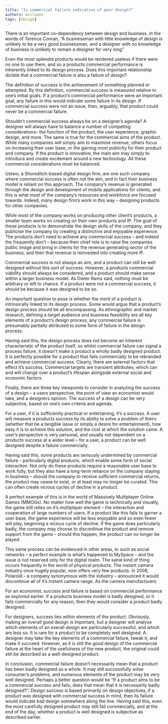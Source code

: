 ```yaml
---
title: "Is commercial failure indicative of poor design?"
authors: mcclowes
tags: [design]
---
```


There is an important co-dependency between design and business. In the words of Terence Conran, “A businessman with little knowledge of design is unlikely to be a very good businessman, and a designer with no knowledge of business is unlikely to remain a designer for very long”. 

<!--truncate-->

Even the most splendid products would be rendered useless if there were no one to use them, and so a products commercial performance is inherently linked to its design process. Does this important relationship dictate that a commercial failure is also a failure of design?

The definition of success is the achievement of something planned or attempted. By this definition, commercial success is measured relative to one’s initial goals. If a product’s commercial performance were an important goal, any failure in this would indicate some failure in its design. If commercial success were not an issue, then, arguably, that product could never be a commercial failure.

Shouldn’t commercial success always be on a designer’s agenda? A designer will always have to balance a number of competing considerations– the function of the product, the user experience, graphic design, and more. The same is true for the commercial aims of the product. While many companies will simply aim to maximise revenue, others focus on increasing their user base, or the gaining most publicity for their product and company. If the product is innovative, the main aim may simply to introduce and create excitement around a new technology. All these commercial considerations must be balanced.

Ustwo, a Shoreditch-based digital design firm, are one such company where commercial success is often not the aim, and in fact their business model is reliant on this approach. The company’s revenue is generated through the design and development of mobile applications for clients, and this is what most of the company’s resources and workforce are focused towards. Indeed, many design firm’s work in this way – designing products for other companies.

While most of the company works on producing other client’s products, a smaller team works on creating on their own products and IP. The goal of these products is to demonstrate the design skills of the company, and they publicise the company by creating a distinctive and enjoyable experience. The products don’t need to achieve any commercial success – and indeed the frequently don’t – because their chief role is to raise the companies public image and bring in clients for the revenue generating sector of the business, and then that revenue is reinvested into creating more IP.

Commercial success is not always an aim, and a product can still be well designed without this sort of success. However, a products commercial viability should always be considered, and a product should make sense within a larger business model. As Dieter Rams said, nothing must be arbitrary or left to chance. If a product were not a commercial success, it should be because it was designed to be so.

An important question to pose is whether the merit of a product is intrinsically linked to its design process. Some would argue that a product’s design process should be all encompassing. As ethnographic and market research, defining a target audience and business feasibility are all key elements of a product’s design process, any commercial failure is presumably partially attributed to some form of failure in the design process. 

Having said this, the design process does not become an inherent characteristic of the product itself, so whilst commercial failure can signal a process failure, it doesn’t make a product a wholly badly designed product. It is perfectly possible for a product that fails commercially to be rebranded and achieve commercial success. Clearly, there are external factors that effect it’s success. Commercial targets are transient attributes, which can and will change over a product’s lifespan alongside external social and economic factors.

Finally, there are three key viewpoints to consider in analyzing the success of a design – a users perspective, the point of view an economist would take, and a designers opinion. The success of a design can be very subjective, based on one’s own criteria and agenda.

For a user, if it is sufficiently practical or entertaining, it’s a success. A user will measure a products success by its ability to solve a problem of theirs (whether that be a tangible issue or simply a desire for entertainment), how easy it is to achieve this solution, and the cost at which the solution came. A user’s perspective is very personal, and usually not dependent on a products success at a wider level – for a user, a product can be well designed despite a failure commercially.

Having said this, some products are seriously undermined by commercial failure - particularly digital products, which enable some form of social interaction. Not only do these products require a reasonable user base to work fully, but they also have a long-term reliance on the company staying in business – should the company to receive sufficient commercial returns, the product may cease to exist, or at least may no longer be curated. This can often create vicious cycles of decline in a product.

A perfect example of this is in the world of Massively Multiplayer Online Games (MMOGs). No matter how well the game is technically and visually, the game still relies on it’s multiplayer element – the interaction and cooperation of large numbers of users. If a product like this fails to garner a user base, the game experience will be less enjoyable and so even fewer will play, beginning a vicious cycle of decline. If the game does particularly badly, the company may choose to discontinue the product and remove support from the game – should this happen, the product can no longer be played. 

This same process can be evidenced in other areas, to such as social networks – a perfect example is what’s happened to MySpace - and the issue is not reserved only for the digital realm. The same kind of thing occurs frequently in the world of physical products. The instant camera industry once hugely popular, now offers very few products. In 2008, Polaroid – a company synonymous with the industry – announced it would discontinue all of it’s instant camera range. As the camera manufacturers 

For an economist, success and failure is based on commercial performance as explored earlier. If a products business model is badly designed, or it fails commercially for any reason, then they would consider a product badly designed.

For designers, success lies within elements of the product. Obviously, making an overall good design is important, but a designer will analyse which elements of an overall design are particularly successful, and which are less so. It is rare for a product to be completely well designed. A designer may take the key elements of a commercial failure, tweak it, and make it succeed. However, as it is still the good design of the commercial failure at the heart of the usefulness of the new product, the original could still be described as a well-designed product.

In conclusion, commercial failure doesn’t necessarily mean that a product has been badly designed as a whole. It may still successfully solve consumer’s problems, and numerous elements of the product may be very well designed. Perhaps a better question would be “If a product aims to be a commercial success and fails, does that mean that it is necessarily badly designed?”. Design success is based primarily on design objectives, if a product was designed with commercial success in mind, then its failure would indicate bad design somewhere along the line. Having said this, even the most carefully designed product may still fail commercially, and at the end of the day, whether a product is well designed is subjective as described earlier.
